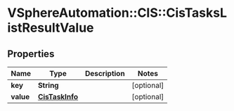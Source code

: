 # VSphereAutomation::CIS::CisTasksListResultValue

## Properties
Name | Type | Description | Notes
------------ | ------------- | ------------- | -------------
**key** | **String** |  | [optional] 
**value** | [**CisTaskInfo**](CisTaskInfo.md) |  | [optional] 


